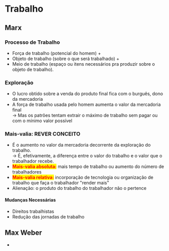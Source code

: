 # Trabalho

## Marx

### Processo de Trabalho

* Força de trabalho (potencial do homem) +
* Objeto de trabalho (sobre o que será trabalhado) +
* Meio de trabalho (espaço ou itens necessários pra produzir sobre o objeto de trabalho).

### Exploração

* O lucro obtido sobre a venda do produto final fica com o burguês, dono da mercadoria
* A força de trabalho usada pelo homem aumenta o valor da mercadoria final \
  \-> Mas os patrões tentam extrair o máximo de trabalho sem pagar ou com o mínimo valor possível

### Mais-valia: REVER CONCEITO

* É o aumento no valor da mercadoria decorrente da exploração do trabalho. \
  \-> É, efetivamente, a diferença entre o valor do trabalho e o valor que o trabalhador recebe.
* <mark style="color:red;">**Mais-valia absoluta:**</mark> mais tempo de trabalho ou aumento do número de trabalhadores
* <mark style="color:red;">**Mais-valia relativa:**</mark> incorporação de tecnologia ou organização de trabalho que faça o trabalhador "render mais"
* Alienação: o produto do trabalho do trabalhador não o pertence

#### Mudanças Necessárias

* Direitos trabalhistas&#x20;
* Redução das jornadas de trabalho

## Max Weber

*

